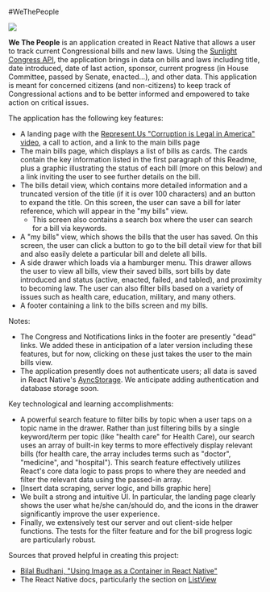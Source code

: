 #WeThePeople

![](https://media.giphy.com/media/3o7bu8DjJLh9KF01mo/giphy.gif)

**We The People** is an application created in React Native that allows a user to track current Congressional bills and new laws. Using the [Sunlight Congress API](https://sunlightlabs.github.io/congress/), the application brings in data on bills and laws including title, date introduced, date of last action, sponsor, current progress (in House Committee, passed by Senate, enacted...), and other data. This application is meant for concerned citizens (and non-citizens) to keep track of Congressional actions and to be better informed and empowered to take action on critical issues.

The application has the following key features:

* A landing page with the [Represent.Us "Corruption is Legal in America" video](https://www.youtube.com/watch?v=5tu32CCA_Ig), a call to action, and a link to the main bills page
* The main bills page, which displays a list of bills as cards. The cards contain the key information listed in the first paragraph of this Readme, plus a graphic illustrating the status of each bill (more on this below) and a link inviting the user to see further details on the bill.
* The bills detail view, which contains more detailed information and a truncated version of the title (if it is over 100 characters) and an button to expand the title. On this screen, the user can save a bill for later reference, which will appear in the "my bills" view.
  * This screen also contains a search box where the user can search for a bill via keywords.
* A "my bills" view, which shows the bills that the user has saved. On this screen, the user can click a button to go to the bill detail view for that bill and also easily delete a particular bill and delete all bills.
* A side drawer which loads via a hamburger menu. This drawer allows the user to view all bills, view their saved bills, sort bills by date introduced and status (active, enacted, failed, and tabled), and proximity to becoming law. The user can also filter bills based on a variety of issues such as health care, education, military, and many others.
* A footer containing a link to the bills screen and my bills.

Notes:
  * The Congress and Notifications links in the footer are presently "dead" links. We added these in anticipation of a later version including these features, but for now, clicking on these just takes the user to the main bills view.
  * The application presently does not authenticate users; all data is saved in React Native's [AyncStorage](https://facebook.github.io/react-native/docs/asyncstorage.html). We anticipate adding authentication and database storage soon.

Key technological and learning accomplishments:

* A powerful search feature to filter bills by topic when a user taps on a topic name in the drawer. Rather than just filtering bills by a single keyword/term per topic (like "health care" for Health Care), our search uses an array of built-in key terms to more effectively display relevant bills (for health care, the array includes terms such as "doctor", "medicine", and "hospital"). This search feature effectively utilizes React's core data logic to pass props to where they are needed and filter the relevant data using the passed-in array.
* [Insert data scraping, server logic, and bills graphic here]
* We built a strong and intuitive UI. In particular, the landing page clearly shows the user what he/she can/should do, and the icons in the drawer significantly improve the user experience.
* Finally, we extensively test our server and out client-side helper functions. The tests for the filter feature and for the bill progress logic are particularly robust.

Sources that proved helpful in creating this project:

* [Bilal Budhani, "Using Image as a Container in React Native"](http://blog.bigbinary.com/2016/04/28/using-image-as-a-container-in-react-native.html)
* The React Native docs, particularly the section on [ListView](https://facebook.github.io/react-native/docs/using-a-listview.html)
